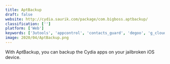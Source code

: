 ```yaml
---
title: AptBackup
draft: false 
website: http://cydia.saurik.com/package/com.bigboss.aptbackup/
classification: ['']
platform: ['Web']
keywords: ['3utools', 'appcontrol', 'contacts_guard', 'degoo', 'g_cloud_backup', 'koofr', 'phonedog_phone_transfer', 'pkgbackup', 'power_toggles', 'rompatcher_plus', 'sbsettings', 'sos_online_backup', 'simple_flashlight', 'syncdroid', 'tinyumbrella', 'titanium_backup', 'warning_lights', 'ifaith', 'jqsoft.ru_mysettings', 'oandbackup', 'redsn0w']
image: 2020/04/AptBackup.png
---
```

With AptBackup, you can backup the Cydia apps on your jailbroken iOS device.